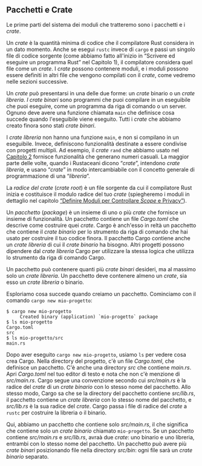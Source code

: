 ## Pacchetti e Crate

Le prime parti del sistema dei moduli che tratteremo sono i pacchetti e i
_crate_.

Un _crate_ è la quantità minima di codice che il compilatore Rust considera in
un dato momento. Anche se esegui `rustc` invece di `cargo` e passi un singolo
file di codice sorgente (come abbiamo fatto all'inizio in “Scrivere ed eseguire
un programma Rust” nel Capitolo 1), il compilatore considera quel file come un
_crate_. I _crate_ possono contenere moduli, e i moduli possono essere definiti
in altri file che vengono compilati con il _crate_, come vedremo nelle sezioni
successive.

Un _crate_ può presentarsi in una delle due forme: un _crate_ binario o un
_crate libreria_. _I crate binari_ sono programmi che puoi compilare in un
eseguibile che puoi eseguire, come un programma da riga di comando o un server.
Ognuno deve avere una funzione chiamata `main` che definisce cosa succede quando
l'eseguibile viene eseguito. Tutti i _crate_ che abbiamo creato finora sono
stati _crate binari_.

I _crate libreria_ non hanno una funzione `main`, e non si compilano in un
eseguibile. Invece, definiscono funzionalità destinate a essere condivise con
progetti multipli. Ad esempio, il _crate_ `rand` che abbiamo usato nel [Capitolo
2][rand]<!-- ignore --> fornisce funzionalità che generano numeri casuali. La
maggior parte delle volte, quando i Rustaceani dicono “_crate_”, intendono
_crate libreria_, e usano “_crate_” in modo intercambiabile con il concetto
generale di programmazione di una “_libreria_”.

La _radice del crate_ (_crate root_) è un file sorgente da cui il compilatore
Rust inizia e costituisce il modulo radice del tuo _crate_ (spiegheremo i moduli
in dettaglio nel capitolo [“Definire Moduli per Controllare _Scope_ e
Privacy”][modules]<!-- ignore -->).

Un _pacchetto_ (_package_) è un insieme di uno o più _crate_ che fornisce un
insieme di funzionalità. Un pacchetto contiene un file _Cargo.toml_ che descrive
come costruire quei _crate_. Cargo è anch'esso in reltà un pacchetto che
contiene il _crate binario_ per lo strumento da riga di comando che hai usato
per costruire il tuo codice finora. Il pacchetto Cargo contiene anche un _crate
libreria_ di cui il _crate binario_ ha bisogno. Altri progetti possono dipendere
dal _crate libreria_ Cargo per utilizzare la stessa logica che utilizza lo
strumento da riga di comando Cargo.

Un pacchetto può contenere quanti più _crate binari_ desideri, ma al massimo
solo un _crate libreria_. Un pacchetto deve contenere almeno un _crate_, sia
esso un _crate libreria_ o binario.

Esploriamo cosa succede quando creiamo un pacchetto. Cominciamo con il comando
`cargo new mio-progetto`:

```console
$ cargo new mio-progetto
     Created binary (application) `mio-progetto` package
$ ls mio-progetto
Cargo.toml
src
$ ls mio-progetto/src
main.rs
```

Dopo aver eseguito `cargo new mio-progetto`, usiamo `ls` per vedere cosa crea
Cargo. Nella directory del progetto, c'è un file _Cargo.toml_, che definisce un
pacchetto. C'è anche una directory _src_ che contiene _main.rs_. Apri
_Cargo.toml_ nel tuo editor di testo e nota che non c'è menzione di
_src/main.rs_. Cargo segue una convenzione secondo cui _src/main.rs_ è la radice
del _crate_ di un _crate binario_ con lo stesso nome del pacchetto. Allo stesso
modo, Cargo sa che se la directory del pacchetto contiene _src/lib.rs_, il
pacchetto contiene un _crate libreria_ con lo stesso nome del pacchetto, e
_src/lib.rs_ è la sua radice del _crate_. Cargo passa i file di radice del
_crate_ a `rustc` per costruire la libreria o il binario.

Qui, abbiamo un pacchetto che contiene solo _src/main.rs_, il che significa che
contiene solo un _crate binario_ chiamato `mio-progetto`. Se un pacchetto
contiene _src/main.rs_ e _src/lib.rs_, avraà due _crate_: uno binario e uno
libreria, entrambi con lo stesso nome del pacchetto. Un pacchetto può avere più
_crate binari_ posizionando file nella directory _src/bin_: ogni file sarà un
_crate binario_ separato.

[modules]: ch07-02-defining-modules-to-control-scope-and-privacy.html
[rand]: ch02-00-guessing-game-tutorial.html#generare-un-numero-casuale
